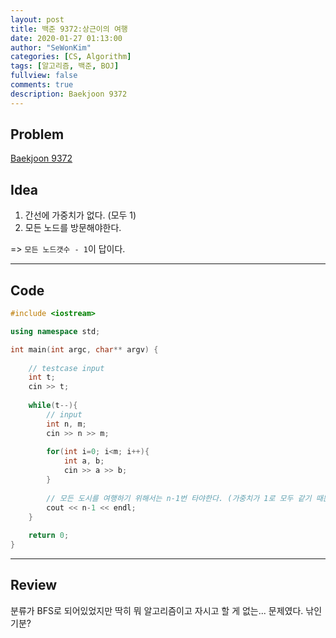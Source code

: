 ```yaml
---
layout: post
title: 백준 9372:상근이의 여행
date: 2020-01-27 01:13:00
author: "SeWonKim"
categories: [CS, Algorithm]
tags: [알고리즘, 백준, BOJ]
fullview: false
comments: true
description: Baekjoon 9372
---
```


## Problem

[Baekjoon 9372](https://www.acmicpc.net/problem/9372)


## Idea

1. 간선에 가중치가 없다. (모두 1)
2. 모든 노드를 방문해야한다.

=> `모든 노드갯수 - 1`이 답이다.

---

## Code
```cpp
#include <iostream>

using namespace std;

int main(int argc, char** argv) {
	
	// testcase input
	int t;
	cin >> t;
	
	while(t--){
		// input
		int n, m;
		cin >> n >> m;
		
		for(int i=0; i<m; i++){
			int a, b;
			cin >> a >> b;
		}
		
		// 모든 도시를 여행하기 위해서는 n-1번 타야한다. (가중치가 1로 모두 같기 때문에) 
		cout << n-1 << endl;
	}
	
	return 0;
}
```
---

## Review
분류가 BFS로 되어있었지만 딱히 뭐 알고리즘이고 자시고 할 게 없는... 문제였다. 낚인 기분?   
